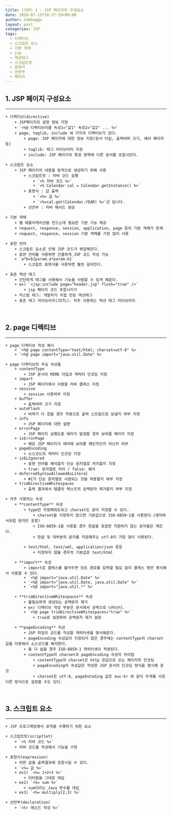 ```yaml
---
title: (JSP) 1 - JSP 페이지의 구성요소
date: 2020-07-15T18:37:19+09:00
author: nobbaggu
layout: post
categories: JSP
tags:
  - 디렉티브
  - 스크립트 요소
  - 기본 객체
  - jsp
  - 액션태그
  - 스크립트릿
  - 표현식
  - 선언부
  - 페이지
---
```


## 1. JSP 페이지 구성요소 ##
----
	
	+ 디렉티브(directive)
		+ JSP페이지의 설정 정보 지정
		+ `<%@ 디렉티브이름 속성1="값1" 속성2="값2" ... %>`
		+ page, taglib, include 세 가지의 디렉티브가 있다.
			+ page: JSP 페이지에 대한 정보 지정(문서 타입, 출력버퍼 크기, 에러 페이지 등)
			+ taglib: 태그 라이브러리 지정
			+ include: JSP 페이지의 특정 영역에 다른 문서를 포함시킨다.

	+ 스크립트 요소
		+ JSP 페이지의 내용을 동적으로 생성하기 위해 사용
			+ 스크립트릿 : 자바 코드 실행
				+ `<% 자바 코드 %>`
				+ `<% Calendar cal = Calendar.getInstance() %>`
			+ 표현식 : 값 출력
				+ `<%= 값 %>`
				+ `<%=cal.get(Calendar.YEAR) %>`년 입니다.
			+ 선언부 : 자바 메서드 생성
			
	+ 기본 객체
		+ 웹 애플리케이션을 만드는데 필요한 기본 기능 제공
		+ request, response, session, application, page 등의 기본 객체가 존재
		+ request, response, session 기본 객체를 가장 많이 사용
		
	+ 표현 언어
		+ 스크립트 요소로 인해 JSP 코드가 복잡해진다.
		+ 표현 언어를 사용하면 간결하게 JSP 코드 작성 가능
		+ `a*b=${param.a*param.b}`
			+ 스크립트 표현식을 사용하면 훨씬 길어진다.
		
	+ 표준 액션 태그
		+ 간단하게 태그를 사용해서 기능을 사용할 수 있게 해준다.
		+ ex) `<jsp:include page="header.jsp" flush="true" />`
			+ jsp 페이지 코드 포함시키기
		+ 커스텀 태그: 개발자가 직접 만든 액션태그
		+ 표준 태그 라이브러리(JSTL): 자주 사용하는 액션 태그 라이브러리

<br>

## 2. page 디렉티브 ##
----

	+ page 디렉티브 작성 예시
		+ `<%@ page contentType="text/html; charset=utf-8" %>
		+ `<%@ page import="java.util.Date" %>
		
	+ page 디렉티브의 주요 속성들
		+ contentType
			+ JSP 문서의 MIME 타입과 캐릭터 인코딩 지정
		+ import
			+ JSP 페이지에서 사용할 자바 클래스 지정
		+ session
			+ session 사용여부 지정
		+ buffer
			+ 출력버퍼 크기 지정
		+ autoFlash
			+ 버퍼가 다 찼을 경우 자동으로 출력 스트림으로 보낼지 여부 지정
		+ info
			+ JSP 페이지에 대한 설명
		+ errorPage
			+ JSP 페이지 실행도중 에러가 발생할 경우 보여줄 페이지 지정
		+ isErrorPage
			+ 해당 JSP 페이지가 에러때 보여줄 페인지인지 아닌지 여부
		+ pageEncoding
			+ 소스코드의 캐릭터 인코딩 지정
		+ isELIgnored
			+ 표현 언어를 해석할지 단순 문자열로 처리할지 지정
			+ true: 문자열로 처리 / false: 해석
		+ deferredSyntaxAllowedAsLiteral
			+ #{가 단순 문자열로 사용되는 것을 허용할지 여부 지정
		+ trimDirectiveWhitespaces
			+ 출력 결과에서 템플릿 텍스트의 공백문자 제거할지 여부 지정
		
	+ 자주 사용하는 속성
		+ **contentType** 속성
			+ type만 지정해줘도되고 charset도 같이 지정할 수 있다.
				+ charset을 지정하지 않으면 기본값으로 ISO-8859-1을 사용한다.(영어와 서유럽 문자만 포함)
				+ ISO-8859-1을 사용할 경우 한글을 포함한 지원하지 않는 문자들은 깨진다.
				+ 한글 및 대부분의 문자를 지원해주는 utf-8이 가장 많이 사용된다.
			
			+ text/html, text/xml, application/json 등등
				+ 지정하지 않을 경우의 기본값은 text/html

		+ **import** 속성
			+ import로 클래스를 불러두면 모든 경로를 입력할 필요 없이 클래스 명만 명시해서 사용할 수 있다.
			+ `<%@ import="java.util.Date" %>`
			+ `<%@ import="java.util.Date, java.util.Date" %>`
			+ `<%@ import="java.util.*" %>
			
		+ **trimDirectiveWhitespaces** 속성
			+ 불필요하게 생성되는 공백문자 제거
			+ ex) 디렉티브 작성 부분은 문서에서 공백으로 나타난다.
			+ `<%@ page trimDirectiveWhitespaces="true" %>`
				+ true로 설정하여 공백문자 제거 설정
				
		+ **pageEncoding** 속성
			+ JSP 파일의 코드를 작성할 캐릭터셋을 명시해준다.
			+ pageEncoding 속성값이 지정되지 않은 경우에는 contentType의 charset 값을 이용해서 소스코드를 해석한다.
			+ 둘 다 없을 경우 ISO-8859-1 캐릭터셋이 적용된다.
			+ contentType의 charset과 pageEncoding 속성의 차이점
				+ contentType의 charset은 http 응답으로 오는 페이지의 인코딩
				+ pageEncoding의 속성값은 작성한 JSP 문서의 인코딩 방식을 명시해 준 것
				+ charset은 utf-8, pageEnCoding 값은 euc-kr 와 같이 두개를 서로 다른 방식으로 설정할 수도 있다.
				
<br>

## 3. 스크립트 요소 ##
----

	+ JSP 프로그래밍에서 로직을 수행하기 위한 요소
	
	+ 스크립트릿(scriptlet)
		+ `<% 자바 코드 %>`
		+ 자바 코드를 작성해서 기능을 구현
		
	+ 표현식(expression)
		+ 어떤 값을 출력결과에 포함시킬 수 있다.
		+ `<%= 값 %>`
		+ ex1) `<%= 1+2+3 %>`
			+ 리터럴을 그대로 대입
		+ ex2) `<%= sum %>`
			+ sum이라는 Java 변수를 대입
		+ ex3) `<%= multiply(2,3) %>`
			
	+ 선언부(declaration)
		+ `<%! 메소드 작성 %>`
		
<br>
